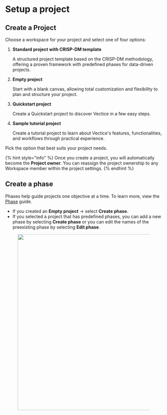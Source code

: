 # Setup a project

## Create a Project

Choose a workspace for your project and select one of four options:

1.  **Standard project with CRISP-DM template**

    A structured project template based on the CRISP-DM methodology, offering a proven framework with predefined phases for data-driven projects.
2.  **Empty project**&#x20;

    Start with a blank canvas, allowing total customization and flexibility to plan and structure your project.
3.  **Quickstart project**

    Create a Quickstart project to discover Vectice in a few easy steps.
4.  **Sample tutorial project**

    Create a tutorial project to learn about Vectice's features, functionalities, and workflows through practical experience.

Pick the option that best suits your project needs.&#x20;

{% hint style="info" %}
Once you create a project, you will automatically become the **Project owner**. You can reassign the project ownership to any Workspace member within the project settings.
{% endhint %}

## Create a phase

Phases help guide projects one objective at a time. To learn more, view the [Phase](../phases.md) guide.

* If you created an **Empty project** -> select **Create phase**.&#x20;
* If you selected a project that has predefined phases, you can add a new phase by selecting **Create phase** or you can edit the names of the preexisting phase by selecting **Edit phase**.&#x20;

<figure><img src="../../../.gitbook/assets/create-phase-ss.png" alt="" width="563"><figcaption></figcaption></figure>
